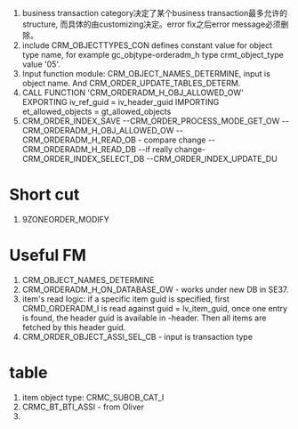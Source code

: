 1. business transaction category决定了某个business transaction最多允许的structure, 而具体的由customizing决定。error fix之后error message必须删除。
2. include CRM_OBJECTTYPES_CON defines constant value for object type name,
for example gc_objtype-orderadm_h type crmt_object_type value '05'.
3. Input function module: CRM_OBJECT_NAMES_DETERMINE, input is object name. And CRM_ORDER_UPDATE_TABLES_DETERM.
4. CALL FUNCTION 'CRM_ORDERADM_H_OBJ_ALLOWED_OW'
    EXPORTING
      iv_ref_guid            = iv_header_guid
    IMPORTING
      et_allowed_objects     = gt_allowed_objects
5. CRM_ORDER_INDEX_SAVE
--CRM_ORDER_PROCESS_MODE_GET_OW
--CRM_ORDERADM_H_OBJ_ALLOWED_OW
--CRM_ORDERADM_H_READ_OB - compare change
--CRM_ORDERADM_H_READ_DB
--if really change-CRM_ORDER_INDEX_SELECT_DB
--CRM_ORDER_INDEX_UPDATE_DU
# Short cut
1. 9ZONEORDER_MODIFY

# Useful FM

1. CRM_OBJECT_NAMES_DETERMINE
2. CRM_ORDERADM_H_ON_DATABASE_OW - works under new DB in SE37.
3. item's read logic: if a specific item guid is specified, first CRMD_ORDERADM_I is read against guid = 
lv_item_guid, once one entry is found, the header guid is available in <entry>-header. Then all items are fetched 
by this header guid.
4. CRM_ORDER_OBJECT_ASSI_SEL_CB - input is transaction type

# table
1. item object type: CRMC_SUBOB_CAT_I
2. CRMC_BT_BTI_ASSI - from Oliver
3. 